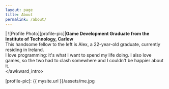 ```yaml
---
layout: page
title: About
permalink: /about/
---
```

| ![Profile Photo][profile-pic]|__Game Development Graduate from the Institute of Technology, Carlow__<br>This handsome fellow to the left is Alex, a 22-year-old graduate, currently residing in Ireland.<br>I love programming: it's what I want to spend my life doing. I also love games, so the two had to clash somewhere and I couldn't be happier about it.<br></awkward_intro>

[profile-pic]: {{ mysite.url }}/assets/me.jpg
